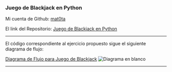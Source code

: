 ### Juego de Blackjack en Python

Mi cuenta de Github: [mat0ta](https://github.com/mat0ta/)

El link del Repositorio: [Juego de Blackjack en Python](https://github.com/mat0ta/blackjack/)

---

El código correspondiente al ejercicio propuesto sigue el siguiente diagrama de flujo:

[Diagrama de Flujo para Juego de Blackjack](./diagrama_blackjack.png)
![Diagrama en blanco](https://user-images.githubusercontent.com/72810000/142834187-f6263933-8efa-4264-9cd9-68b9f742668d.png)

---


